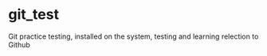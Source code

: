 # git_test

Git practice testing, installed on the system, testing and learning relection to Github

